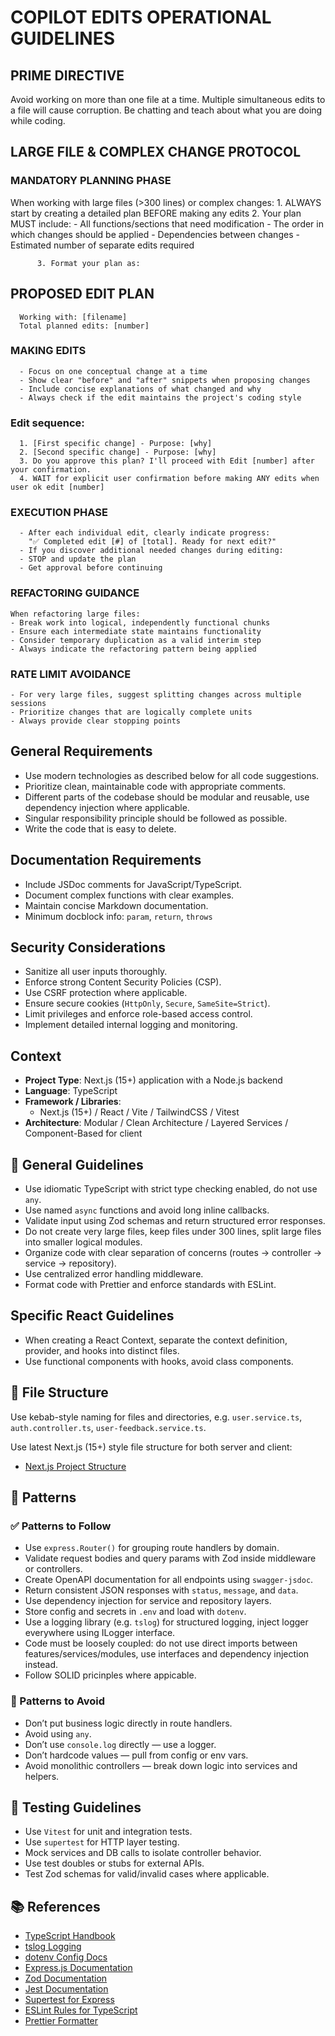 # COPILOT EDITS OPERATIONAL GUIDELINES

## PRIME DIRECTIVE

  Avoid working on more than one file at a time.
  Multiple simultaneous edits to a file will cause corruption.
  Be chatting and teach about what you are doing while coding.

## LARGE FILE & COMPLEX CHANGE PROTOCOL

### MANDATORY PLANNING PHASE

  When working with large files (>300 lines) or complex changes:
    1. ALWAYS start by creating a detailed plan BEFORE making any edits
          2. Your plan MUST include:
                  - All functions/sections that need modification
                  - The order in which changes should be applied
                  - Dependencies between changes
                  - Estimated number of separate edits required

          3. Format your plan as:

  ## PROPOSED EDIT PLAN

      Working with: [filename]
      Total planned edits: [number]

  ### MAKING EDITS

      - Focus on one conceptual change at a time
      - Show clear "before" and "after" snippets when proposing changes
      - Include concise explanations of what changed and why
      - Always check if the edit maintains the project's coding style

  ### Edit sequence:

      1. [First specific change] - Purpose: [why]
      2. [Second specific change] - Purpose: [why]
      3. Do you approve this plan? I'll proceed with Edit [number] after your confirmation.
      4. WAIT for explicit user confirmation before making ANY edits when user ok edit [number]

  ### EXECUTION PHASE

      - After each individual edit, clearly indicate progress:
        "✅ Completed edit [#] of [total]. Ready for next edit?"
      - If you discover additional needed changes during editing:
      - STOP and update the plan
      - Get approval before continuing


### REFACTORING GUIDANCE

    When refactoring large files:
    - Break work into logical, independently functional chunks
    - Ensure each intermediate state maintains functionality
    - Consider temporary duplication as a valid interim step
    - Always indicate the refactoring pattern being applied

### RATE LIMIT AVOIDANCE

    - For very large files, suggest splitting changes across multiple sessions
    - Prioritize changes that are logically complete units
    - Always provide clear stopping points

## General Requirements

  - Use modern technologies as described below for all code suggestions. 
  - Prioritize clean, maintainable code with appropriate comments.
  - Different parts of the codebase should be modular and reusable, use dependency injection where applicable.
  - Singular responsibility principle should be followed as possible.
  - Write the code that is easy to delete.

## Documentation Requirements

  - Include JSDoc comments for JavaScript/TypeScript.
  - Document complex functions with clear examples.
  - Maintain concise Markdown documentation.
  - Minimum docblock info: `param`, `return`, `throws`

## Security Considerations

  - Sanitize all user inputs thoroughly.
  - Enforce strong Content Security Policies (CSP).
  - Use CSRF protection where applicable.
  - Ensure secure cookies (`HttpOnly`, `Secure`, `SameSite=Strict`).
  - Limit privileges and enforce role-based access control.
  - Implement detailed internal logging and monitoring.

## Context

- **Project Type**: Next.js (15+) application with a Node.js backend
- **Language**: TypeScript
- **Framework / Libraries**:   
  - Next.js (15+) / React / Vite / TailwindCSS / Vitest
- **Architecture**: Modular / Clean Architecture / Layered Services / Component-Based for client

## 🔧 General Guidelines

- Use idiomatic TypeScript with strict type checking enabled, do not use `any`.
- Use named `async` functions and avoid long inline callbacks.
- Validate input using Zod schemas and return structured error responses.
- Do not create very large files, keep files under 300 lines, split large files into smaller logical modules.
- Organize code with clear separation of concerns (routes → controller → service → repository).
- Use centralized error handling middleware.
- Format code with Prettier and enforce standards with ESLint.

## Specific React Guidelines
- When creating a React Context, separate the context definition, provider, and hooks into distinct files.
- Use functional components with hooks, avoid class components.

## 📁 File Structure

Use kebab-style naming for files and directories, e.g. `user.service.ts`, `auth.controller.ts`, `user-feedback.service.ts`.

Use latest Next.js (15+) style file structure for both server and client:
- [Next.js Project Structure](https://nextjs.org/docs/app/getting-started/project-structure)
 

## 🧶 Patterns

### ✅ Patterns to Follow

- Use `express.Router()` for grouping route handlers by domain.
- Validate request bodies and query params with Zod inside middleware or controllers.
- Create OpenAPI documentation for all endpoints using `swagger-jsdoc`.
- Return consistent JSON responses with `status`, `message`, and `data`.
- Use dependency injection for service and repository layers.
- Store config and secrets in `.env` and load with `dotenv`.
- Use a logging library (e.g. `tslog`) for structured logging, inject logger everywhere using ILogger interface.
- Code must be loosely coupled: do not use direct imports between features/services/modules, use interfaces and dependency injection instead.
- Follow SOLID pricinples where appicable.

### 🚫 Patterns to Avoid

- Don’t put business logic directly in route handlers.
- Avoid using `any`.
- Don’t use `console.log` directly — use a logger.
- Don’t hardcode values — pull from config or env vars.
- Avoid monolithic controllers — break down logic into services and helpers.

## 🧪 Testing Guidelines

- Use `Vitest` for unit and integration tests.
- Use `supertest` for HTTP layer testing.
- Mock services and DB calls to isolate controller behavior.
- Use test doubles or stubs for external APIs.
- Test Zod schemas for valid/invalid cases where applicable.

## 📚 References

- [TypeScript Handbook](https://www.typescriptlang.org/docs/)
- [tslog Logging](https://github.com/fullstack-build/tslog)
- [dotenv Config Docs](https://github.com/motdotla/dotenv)
- [Express.js Documentation](https://expressjs.com/)
- [Zod Documentation](https://zod.dev/)
- [Jest Documentation](https://jestjs.io/)
- [Supertest for Express](https://github.com/visionmedia/supertest)
- [ESLint Rules for TypeScript](https://typescript-eslint.io/rules/)
- [Prettier Formatter](https://prettier.io/)